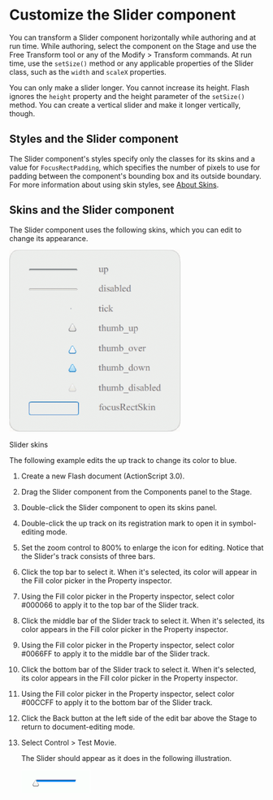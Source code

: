 # Customize the Slider component

You can transform a Slider component horizontally while authoring and at run
time. While authoring, select the component on the Stage and use the Free
Transform tool or any of the Modify \> Transform commands. At run time, use the
`setSize()` method or any applicable properties of the Slider class, such as the
`width` and `scaleX` properties.

You can only make a slider longer. You cannot increase its height. Flash ignores
the `height` property and the height parameter of the `setSize()` method. You
can create a vertical slider and make it longer vertically, though.

## Styles and the Slider component

The Slider component's styles specify only the classes for its skins and a value
for `FocusRectPadding`, which specifies the number of pixels to use for padding
between the component's bounding box and its outside boundary. For more
information about using skin styles, see [About Skins](./about-skins.md).

## Skins and the Slider component

The Slider component uses the following skins, which you can edit to change its
appearance.

![](../img/cu_sl_skins.png)

<caption>Slider skins</caption>

The following example edits the up track to change its color to blue.

1.  Create a new Flash document (ActionScript 3.0).

2.  Drag the Slider component from the Components panel to the Stage.

3.  Double-click the Slider component to open its skins panel.

4.  Double-click the up track on its registration mark to open it in
    symbol-editing mode.

5.  Set the zoom control to 800% to enlarge the icon for editing. Notice that
    the Slider's track consists of three bars.

6.  Click the top bar to select it. When it's selected, its color will appear in
    the Fill color picker in the Property inspector.

7.  Using the Fill color picker in the Property inspector, select color \#000066
    to apply it to the top bar of the Slider track.

8.  Click the middle bar of the Slider track to select it. When it's selected,
    its color appears in the Fill color picker in the Property inspector.

9.  Using the Fill color picker in the Property inspector, select color \#0066FF
    to apply it to the middle bar of the Slider track.

10. Click the bottom bar of the Slider track to select it. When it's selected,
    its color appears in the Fill color picker in the Property inspector.

11. Using the Fill color picker in the Property inspector, select color \#00CCFF
    to apply it to the bottom bar of the Slider track.

12. Click the Back button at the left side of the edit bar above the Stage to
    return to document-editing mode.

13. Select Control \> Test Movie.

    The Slider should appear as it does in the following illustration.

    ![Slider with custom track color](../img/cu_slider_skins_ex.png)
